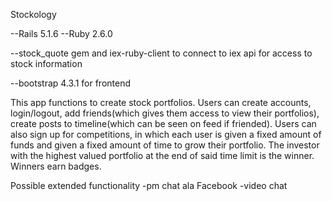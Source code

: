 Stockology 

--Rails 5.1.6
--Ruby 2.6.0

--stock_quote gem and iex-ruby-client to connect to iex api for 
access to stock information

--bootstrap 4.3.1 for frontend

This app functions to create stock portfolios.  Users can create accounts, 
login/logout, add friends(which gives them access to view their portfolios),
create posts to timeline(which can be seen on feed if friended). Users can also 
sign up for competitions, in which each user is given a fixed amount of funds and
given a fixed amount of time to grow their portfolio.  The investor with the highest
valued portfolio at the end of said time limit is the winner. Winners earn badges.  

Possible extended functionality
-pm chat ala Facebook
-video chat
